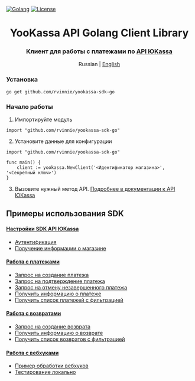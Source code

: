 [![Golang](https://img.shields.io/badge/Go-v1.19-EEEEEE?logo=go&logoColor=white&labelColor=00ADD8)](https://go.dev/)
[![License](https://img.shields.io/pypi/l/yookassa.svg)](LICENSE)

<div align="center">
    <h1 align="center">YooKassa API Golang Client Library
    </h1>
    <h3 align="center">Клиент для работы с платежами по <a href="https://yookassa.ru/developers/api">API ЮKassa</a>
    </h3>
    <p align="center">
        Russian | <a href="README.en.md">English</a> 
    </p>
</div>

### Установка
`go get github.com/rvinnie/yookassa-sdk-go`

### Начало работы
1. Импортируйте модуль
```golang
import "github.com/rvinnie/yookassa-sdk-go"
```
2. Установите данные для конфигурации
```golang
import "github.com/rvinnie/yookassa-sdk-go"

func main() {
    client := yookassa.NewClient('<Идентификатор магазина>', '<Секретный ключ>')	
}
```
3. Вызовите нужный метод API. [Подробнее в документации к API ЮKassa](https://yookassa.ru/developers/api)

## Примеры использования SDK
#### [Настройки SDK API ЮKassa](https://github.com/rvinnie/yookassa-sdk-go/blob/main/docs/examples/01-configuration.md)
* [Аутентификация](https://github.com/rvinnie/yookassa-sdk-go/blob/main/docs/examples/01-configuration.md#Аутентификация)
* [Получение информации о магазине](https://github.com/rvinnie/yookassa-sdk-go/blob/main/docs/examples/01-configuration.md#Получение-информации-о-магазине)
#### [Работа с платежами](https://github.com/rvinnie/yookassa-sdk-go/blob/main/docs/examples/02-payments.md)
* [Запрос на создание платежа](https://github.com/rvinnie/yookassa-sdk-go/blob/main/docs/examples/02-payments.md#Запрос-на-создание-платежа)
* [Запрос на подтверждение платежа](https://github.com/rvinnie/yookassa-sdk-go/blob/main/docs/examples/02-payments.md#Запрос-на-подтверждение-платежа)
* [Запрос на отмену незавершенного платежа](https://github.com/rvinnie/yookassa-sdk-go/blob/main/docs/examples/02-payments.md#Запрос-на-отмену-незавершенного-платежа)
* [Получить информацию о платеже](https://github.com/rvinnie/yookassa-sdk-go/blob/main/docs/examples/02-payments.md#Получить-информацию-о-платеже)
* [Получить список платежей с фильтрацией](https://github.com/rvinnie/yookassa-sdk-go/blob/main/docs/examples/02-payments.md#Получить-список-платежей-с-фильтрацией)
#### [Работа с возвратами](https://github.com/rvinnie/yookassa-sdk-go/blob/main/docs/examples/03-refunds.md)
* [Запрос на создание возврата](https://github.com/rvinnie/yookassa-sdk-go/blob/main/docs/examples/03-refunds.md#Запрос-на-создание-возврата)
* [Получить информацию о возврате](https://github.com/rvinnie/yookassa-sdk-go/blob/main/docs/examples/03-refunds.md#Получить-информацию-о-возврате)
* [Получить список возвратов с фильтрацией](https://github.com/rvinnie/yookassa-sdk-go/blob/main/docs/examples/03-refunds.md#Получить-список-возвратов-с-фильтрацией)
#### [Работа с вебхуками](https://github.com/rvinnie/yookassa-sdk-go/blob/main/docs/examples/04-webhooks.md)
* [Пример обработки вебхуков](https://github.com/rvinnie/yookassa-sdk-go/blob/main/docs/examples/04-webhooks.md#Пример-обработки-вебхуков)
* [Тестирование локально](https://github.com/rvinnie/yookassa-sdk-go/blob/main/docs/examples/04-webhooks.md#Тестирование-локально)



